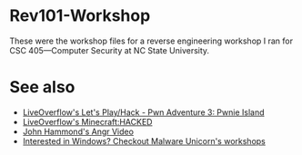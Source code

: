 # Rev101-Workshop


These were the workshop files for a reverse engineering workshop I ran for CSC 405—Computer Security at NC State University. 




# See also

- [LiveOverflow's  Let's Play/Hack - Pwn Adventure 3: Pwnie Island ](https://www.youtube.com/watch?v=RDZnlcnmPUA&list=PLhixgUqwRTjzzBeFSHXrw9DnQtssdAwgG)
- [LiveOverflow's Minecraft:HACKED](https://www.youtube.com/watch?v=Ekcseve-mOg&list=PLhixgUqwRTjwvBI-hmbZ2rpkAl4lutnJG)
- [John Hammond's Angr Video](https://www.youtube.com/watch?v=RCgEIBfnTEI)
- [Interested in Windows? Checkout Malware Unicorn's workshops](https://malwareunicorn.org/#/)
